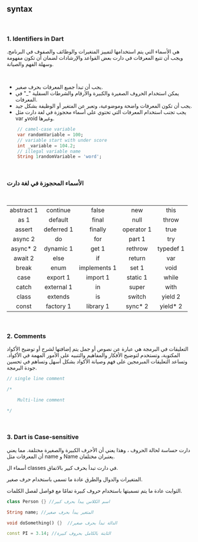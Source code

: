 ## syntax

<br>

### 1. Identifiers in Dart
هي الأسماء التي يتم استخدامها لتمييز المتغيرات والوظائف والصفوف في البرنامج. ويجب أن تتبع المعرفات في دارت بعض القواعد والإرشادات لضمان أن تكون مفهومة وسهلة الفهم والصيانة.

<br>
<ul>
    <li>يجب أن تبدأ جميع المعرفات بحرف صغير.</li>
    <li>
    يمكن استخدام الحروف الصغيرة والكبيرة والأرقام والشرطات السفلية "_" في المعرفات.
    </li>
    <li>
    يجب أن تكون المعرفات واضحة وموضوعية، وتعبر عن المتغير أو الوظيفة بشكل جيد.
    </li>
    <li>
    يجب تجنب استخدام المعرفات التي تحتوي على أسماء محجوزة في لغة دارت مثل var وvoid وغيرها.
    </li>
</ul>

```dart
    // camel-case variable 
    var randomVariable = 100;
    // variable start with under score
    int _variable = 104.2;
    // illegal variable name
    String 1randomVariable = 'word';
```
<br>

### <strong>الأسماء المحجوزة في لغة دارت</strong>
<br>

<table style="text-align:center">
    <tbody>
        <tr>
            <td>abstract 1</td>
            <td>continue</td>
            <td>false</td>
            <td>new</td>
            <td>this</td>
        </tr>
        <tr>
            <td>as 1</td>
            <td>default</td>
            <td>final</td>
            <td>null</td>
            <td>throw</td>
        </tr>
        <tr>
            <td>assert</td>
            <td>deferred 1</td>
            <td>finally</td>
            <td>operator 1</td>
            <td>true</td>
        </tr>
        <tr>
            <td>async 2</td>
            <td>do</td>
            <td>for</td>
            <td>part 1</td>
            <td>try</td>
        </tr>
        <tr>
            <td>async* 2</td>
            <td>dynamic 1</td>
            <td>get 1</td>
            <td>rethrow</td>
            <td>typedef 1</td>
        </tr>
        <tr>
            <td>await 2</td>
            <td>else</td>
            <td>if</td>
            <td>return</td>
            <td>var</td>
        </tr>
        <tr>
            <td>break</td>
            <td>enum</td>
            <td>implements 1</td>
            <td>set 1</td>
            <td>void</td>
        </tr>
        <tr>
            <td>case</td>
            <td>export 1</td>
            <td>import 1</td>
            <td>static 1</td>
            <td>while</td>
        </tr>
        <tr>
            <td>catch</td>
            <td>external 1</td>
            <td>in</td>
            <td>super</td>
            <td>with</td>
        </tr>
        <tr>
            <td>class</td>
            <td>extends</td>
            <td>is</td>
            <td>switch</td>
            <td>yield 2</td>
        </tr>
        <tr>
            <td>const</td>
            <td>factory 1</td>
            <td>library 1</td>
            <td>sync* 2</td>
            <td>yield* 2</td>
        </tr>
    </tbody>
</table>

<br>

### 2. Comments
التعليقات في البرمجة هي عبارة عن نصوص أو جمل يتم إضافتها لشرح أو توضيح الأكواد المكتوبة، وتستخدم لتوضيح الأفكار والمفاهيم والتنبيه على الأمور المهمة في الأكواد. وتساعد التعليقات المبرمجين على فهم وصيانة الأكواد بشكل أسهل وتساهم في تحسين جودة البرمجة.

```dart
// single line comment

/*

    Multi-line comment

*/
```

<br>

### 3. Dart is Case-sensitive
دارت حساسة لحالة الحروف ، وهذا يعني أن الأحرف الكبيرة والصغيرة مختلفة. مما يعني أن المعرفات مثل name و Name يعتبران مختلفان.

أسماء ال classes في دارت تبدأ بحرف كبير بالاتفاق.

 المتغيرات والدوال والطرق عادة ما تسمى باستخدام حرف صغير.

 الثوابت عادة ما يتم تسميتها باستخدام حروف كبيرة تمامًا مع فواصل لفصل الكلمات.

```dart
class Person {} //اسم الكلاس يبدأ بحرف كبير

String name; //المتغير يبدأ بحرف صغير

void doSomething() {}  //الدالة تبدأ بحرف صغير   

const PI = 3.14; //الثابتة بالكامل بحروف كبيرة
```

<br>
